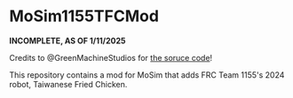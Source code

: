 # MoSim1155TFCMod

**INCOMPLETE, AS OF 1/11/2025**

Credits to @GreenMachineStudios for [the soruce code](https://github.com/GreenMachineStudios/MoSimPublic)!

This repository contains a mod for MoSim that adds FRC Team 1155's 2024 robot, Taiwanese Fried Chicken.

